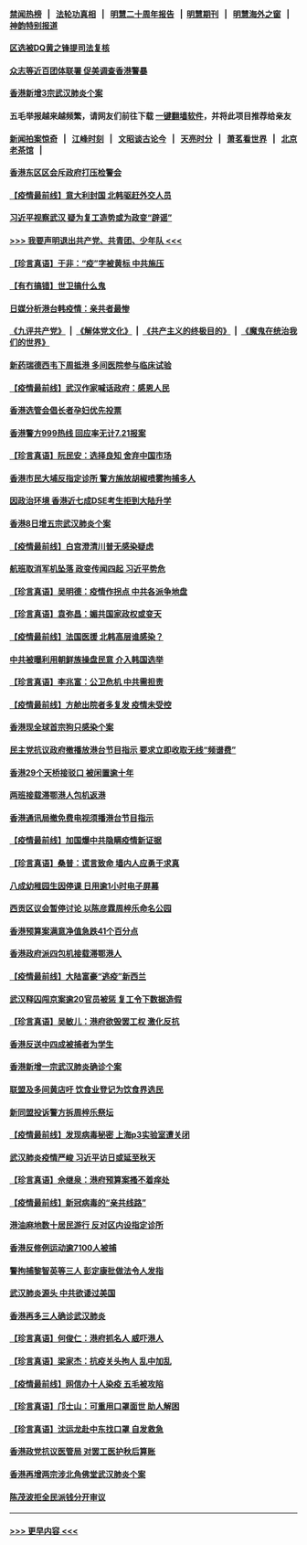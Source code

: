 #### [禁闻热榜](热点新闻.md?=0)  &nbsp;&nbsp;|&nbsp;&nbsp; [法轮功真相](https://github.com/gfw-breaker/truth/blob/master/README.md?=0) &nbsp;&nbsp;|&nbsp;&nbsp; [明慧二十周年报告](https://github.com/gfw-breaker/mh-reports/blob/master/README.md?=0) &nbsp;&nbsp;|&nbsp;&nbsp;[明慧期刊](https://github.com/gfw-breaker/mh-qikan) &nbsp;&nbsp;|&nbsp;&nbsp; [明慧海外之窗](https://github.com/gfw-breaker/mh-news/blob/master/README.md?=0) &nbsp;&nbsp;|&nbsp;&nbsp; [神韵特别报道](https://github.com/gfw-breaker/mh-news/blob/master/shenyun.md?=0)
#### [区选被DQ黄之锋提司法复核](../pages/nsc415/n11931195.md?t=03111132) 
#### [众志等近百团体联署 促美调查香港警暴](../pages/nsc415/n11931152.md?t=03111132) 
#### [香港新增3宗武汉肺炎个案](../pages/nsc415/n11931136.md?t=03111132) 
#### 五毛举报越来越频繁，请网友们前往下载 [一键翻墙软件](https://github.com/gfw-breaker/ssr-accounts)，并将此项目推荐给亲友
#### [新闻拍案惊奇](https://github.com/gfw-breaker/banned-news/blob/master/pages/link4.md) &nbsp;&nbsp;|&nbsp;&nbsp; [江峰时刻](https://github.com/gfw-breaker/banned-news/blob/master/pages/link4.md) &nbsp;&nbsp;|&nbsp;&nbsp; [文昭谈古论今](https://github.com/gfw-breaker/banned-news/blob/master/pages/link4.md) &nbsp;&nbsp;|&nbsp;&nbsp; [天亮时分](https://github.com/gfw-breaker/banned-news/blob/master/pages/link4.md) &nbsp;&nbsp;|&nbsp;&nbsp; [萧茗看世界](https://github.com/gfw-breaker/banned-news/blob/master/pages/link4.md) &nbsp;&nbsp;|&nbsp;&nbsp; [北京老茶馆](https://github.com/gfw-breaker/banned-news/blob/master/pages/link4.md) &nbsp;&nbsp;|&nbsp;&nbsp; 
#### [香港东区区会斥政府打压检警会](../pages/nsc415/n11931086.md?t=03111132) 
#### [【疫情最前线】意大利封国 北韩驱赶外交人员](../pages/nsc415/n11930660.md?t=03111132) 
#### [习近平视察武汉 疑为复工造势或为政变“辟谣”](../pages/nsc415/n11930847.md?t=03111132) 
#### [>>> 我要声明退出共产党、共青团、少年队 <<<](https://github.com/begood0513/goodnews/blob/master/quit/letter.md) 
#### [【珍言真语】于非：“疫”字被黄标 中共施压](../pages/nsc415/n11930410.md?t=03111132) 
#### [【有冇搞错】世卫搞什么鬼](../pages/nsc415/n11930475.md?t=03111132) 
#### [日媒分析港台韩疫情：亲共者最惨](../pages/nsc415/n11928776.md?t=03111132) 
#### [《九评共产党》](https://github.com/begood0513/9ping.md/blob/master/README.md) &nbsp;|&nbsp; [《解体党文化》](../../../../jtdwh.md/blob/master/README.md)  &nbsp;|&nbsp; [《共产主义的终极目的》](../../../../gczydzjmd.md/blob/master/README.md) &nbsp;|&nbsp; [《魔鬼在统治我们的世界》](../../../../mgztzwmdsj.md/blob/master/README.md) 
#### [新药瑞德西韦下周抵港 多间医院参与临床试验](../pages/nsc415/n11928462.md?t=03111132) 
#### [【疫情最前线】武汉作家喊话政府：感恩人民](../pages/nsc415/n11927940.md?t=03111132) 
#### [香港选管会倡长者孕妇优先投票](../pages/nsc415/n11928449.md?t=03111132) 
#### [香港警方999热线 回应率无计7.21报案](../pages/nsc415/n11928448.md?t=03111132) 
#### [【珍言真语】阮民安：选择良知 舍弃中国市场](../pages/nsc415/n11927705.md?t=03111132) 
#### [香港市民大埔反指定诊所 警方施放胡椒喷雾拘捕多人](../pages/nsc415/n11925774.md?t=03111132) 
#### [因政治环境 香港近七成DSE考生拒到大陆升学](../pages/nsc415/n11925759.md?t=03111132) 
#### [香港8日增五宗武汉肺炎个案](../pages/nsc415/n11925736.md?t=03111132) 
#### [【疫情最前线】白宫澄清川普无感染疑虑](../pages/nsc415/n11925567.md?t=03111132) 
#### [航班取消军机坠落 政变传闻四起 习近平势危](../pages/nsc415/n11925467.md?t=03111132) 
#### [【珍言真语】吴明德：疫情作拐点 中共各派争地盘](../pages/nsc415/n11925299.md?t=03111132) 
#### [【珍言真语】袁弥昌：媚共国家政权或变天](../pages/nsc415/n11923199.md?t=03111132) 
#### [【疫情最前线】法国医援 北韩高层谁感染？](../pages/nsc415/n11920850.md?t=03111132) 
#### [中共被曝利用朝鲜族操盘民意 介入韩国选举](../pages/nsc415/n11921006.md?t=03111132) 
#### [【珍言真语】李兆富：公卫危机 中共需担责](../pages/nsc415/n11920422.md?t=03111132) 
#### [【疫情最前线】方舱出院者多复发 疫情未受控](../pages/nsc415/n11918637.md?t=03111132) 
#### [香港现全球首宗狗只感染个案](../pages/nsc415/n11918710.md?t=03111132) 
#### [民主党抗议政府撤播放港台节目指示 要求立即收取无线“频谱费”](../pages/nsc415/n11918681.md?t=03111132) 
#### [香港29个天桥接驳口 被闲置逾十年](../pages/nsc415/n11918654.md?t=03111132) 
#### [两班接载滞鄂港人包机返港](../pages/nsc415/n11915855.md?t=03111132) 
#### [香港通讯局撤免费电视须播港台节目指示](../pages/nsc415/n11915831.md?t=03111132) 
#### [【疫情最前线】加国爆中共隐瞒疫情新证据](../pages/nsc415/n11915482.md?t=03111132) 
#### [【珍言真语】桑普：谎言致命 墙内人应勇于求真](../pages/nsc415/n11915169.md?t=03111132) 
#### [八成幼稚园生因停课 日用逾1小时电子屏幕](../pages/nsc415/n11913263.md?t=03111132) 
#### [西贡区议会暂停讨论 以陈彦霖周梓乐命名公园](../pages/nsc415/n11913248.md?t=03111132) 
#### [香港预算案满意净值急跌41个百分点](../pages/nsc415/n11913236.md?t=03111132) 
#### [香港政府派四包机接载滞鄂港人](../pages/nsc415/n11913211.md?t=03111132) 
#### [【疫情最前线】大陆富豪“逃疫”新西兰](../pages/nsc415/n11913160.md?t=03111132) 
#### [武汉释囚闯京案逾20官员被惩 复工令下数据造假](../pages/nsc415/n11912743.md?t=03111132) 
#### [【珍言真语】吴敏儿：港府欲毁罢工权 激化反抗](../pages/nsc415/n11912457.md?t=03111132) 
#### [香港反送中四成被捕者为学生](../pages/nsc415/n11910730.md?t=03111132) 
#### [香港新增一宗武汉肺炎确诊个案](../pages/nsc415/n11910724.md?t=03111132) 
#### [联盟及多间黄店吁 饮食业登记为饮食界选民](../pages/nsc415/n11910718.md?t=03111132) 
#### [新同盟投诉警方拆周梓乐祭坛](../pages/nsc415/n11910707.md?t=03111132) 
#### [【疫情最前线】发现病毒秘密 上海p3实验室遭关闭](../pages/nsc415/n11910640.md?t=03111132) 
#### [武汉肺炎疫情严峻 习近平访日或延至秋天](../pages/nsc415/n11910570.md?t=03111132) 
#### [【珍言真语】佘继泉：港府预算案搔不着痒处](../pages/nsc415/n11910011.md?t=03111132) 
#### [【疫情最前线】新冠病毒的“亲共线路”](../pages/nsc415/n11907734.md?t=03111132) 
#### [港油麻地数十居民游行 反对区内设指定诊所](../pages/nsc415/n11907900.md?t=03111132) 
#### [香港反修例运动逾7100人被捕](../pages/nsc415/n11907922.md?t=03111132) 
#### [警拘捕黎智英等三人 彭定康批做法令人发指](../pages/nsc415/n11907905.md?t=03111132) 
#### [武汉肺炎源头 中共欲诿过美国](../pages/nsc415/n11907665.md?t=03111132) 
#### [香港再多三人确诊武汉肺炎](../pages/nsc415/n11907846.md?t=03111132) 
#### [【珍言真语】何俊仁：港府抓名人 威吓港人](../pages/nsc415/n11907561.md?t=03111132) 
#### [【珍言真语】梁家杰：抗疫关头拘人 乱中加乱](../pages/nsc415/n11907444.md?t=03111132) 
#### [【疫情最前线】网信办十人染疫 五毛被攻陷](../pages/nsc415/n11903757.md?t=03111132) 
#### [【珍言真语】邝士山：可重用口罩面世 助人解困](../pages/nsc415/n11903875.md?t=03111132) 
#### [【珍言真语】沈运龙赴中东找口罩 自发救急](../pages/nsc415/n11903291.md?t=03111132) 
#### [香港政党抗议医管局 对罢工医护秋后算账](../pages/nsc415/n11901746.md?t=03111132) 
#### [香港再增两宗涉北角佛堂武汉肺炎个案](../pages/nsc415/n11901737.md?t=03111132) 
#### [陈茂波拒全民派钱分开审议](../pages/nsc415/n11901672.md?t=03111132) 

----
#### [ >>> 更早内容 <<< ](../indexes/nsc415-earlier.md)
